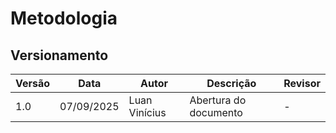 # Metodologia 

## Versionamento 
| Versão | Data       | Autor               | Descrição                                    | Revisor |
|--------|------------|---------------------|----------------------------------------------|---------|
| 1.0    | 07/09/2025 | Luan Vinícius   | Abertura do documento | - |